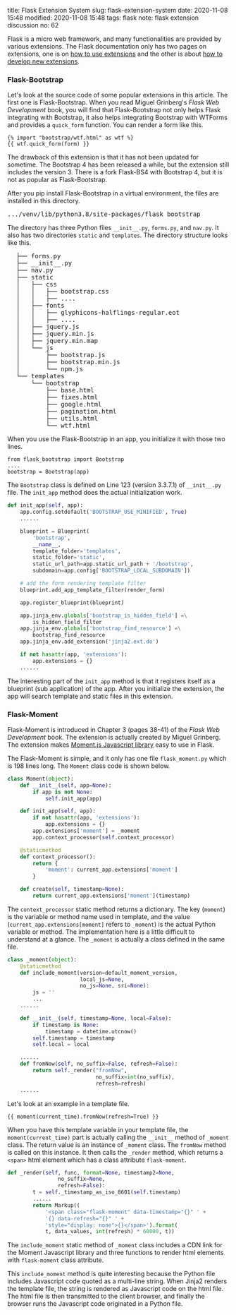 title: Flask Extension System
slug: flask-extension-system
date: 2020-11-08 15:48
modified: 2020-11-08 15:48
tags: flask
note: flask extension discussion
no: 62

Flask is a micro web framework, and many functionalities are provided by various 
extensions. The Flask documentation only has two pages on extensions, one is on 
[how to use extensions](https://flask.palletsprojects.com/en/1.1.x/extensions/#extensions) 
and the other is about 
[how to develop new extensions](https://flask.palletsprojects.com/en/1.1.x/extensiondev/).  

### Flask-Bootstrap

Let's look at the source code of some popular extensions in this article.  The 
first one is Flask-Bootstrap.  When you read Miguel Grinberg's *Flask Web 
Development* book, you will find that Flask-Bootstrap not only helps Flask
integrating with Bootstrap, it also helps integrating Bootstrap with WTForms 
and provides a `quick_form` function.  You can render a form like this. 

```
{% import "bootstrap/wtf.html" as wtf %}
{{ wtf.quick_form(form) }}
```

The drawback of this extension is that it has not been updated for sometime. 
The Bootstrap 4 has been released a while, but the extension 
still includes the version 3.  There is a fork Flask-BS4 with Bootstrap 4, 
but it is not as popular as Flask-Bootstrap. 

After you pip install Flask-Bootstrap in a virtual environment, the 
files are installed in this directory. 

<pre>
.../venv/lib/python3.8/site-packages/flask_bootstrap
</pre>

The directory has three Python files `__init__.py`, `forms.py`, and 
`nav.py`.  It also has two directories `static` and `templates`. 
The directory structure looks like this. 

<div style="margin-left: 20px">
<pre>
├── forms.py
├── __init__.py
├── nav.py
├── static
│   ├── css
│   │   ├── bootstrap.css
│   │   ├── ....
│   ├── fonts
│   │   ├── glyphicons-halflings-regular.eot
│   │   ├── ....
│   ├── jquery.js
│   ├── jquery.min.js
│   ├── jquery.min.map
│   └── js
│       ├── bootstrap.js
│       ├── bootstrap.min.js
│       └── npm.js
└── templates
    └── bootstrap
        ├── base.html
        ├── fixes.html
        ├── google.html
        ├── pagination.html
        ├── utils.html
        └── wtf.html
</pre>
</div>

When you use the Flask-Bootstrap in an app, you initialize it with 
those two lines. 

```
from flask_bootstrap import Bootstrap
....
bootstrap = Bootstrap(app)
```

The `Bootstrap` class is defined on Line 123 (version 3.3.7.1) of 
`__init__.py` file. The `init_app` method does the actual initialization 
work. 

```python
def init_app(self, app):
    app.config.setdefault('BOOTSTRAP_USE_MINIFIED', True)
    ......

    blueprint = Blueprint(
        'bootstrap',
        __name__,
        template_folder='templates',
        static_folder='static',
        static_url_path=app.static_url_path + '/bootstrap',
        subdomain=app.config['BOOTSTRAP_LOCAL_SUBDOMAIN'])

    # add the form rendering template filter
    blueprint.add_app_template_filter(render_form)

    app.register_blueprint(blueprint)

    app.jinja_env.globals['bootstrap_is_hidden_field'] =\
        is_hidden_field_filter
    app.jinja_env.globals['bootstrap_find_resource'] =\
        bootstrap_find_resource
    app.jinja_env.add_extension('jinja2.ext.do')

    if not hasattr(app, 'extensions'):
        app.extensions = {}
    ......
```

The interesting part of the `init_app` method is that it registers itself as 
a blueprint (sub application) of the app. After you initialize 
the extension, the app will search template and static files 
in this extension. 

### Flask-Moment

Flask-Moment is introduced in Chapter 3 (pages 38-41) of the 
*Flask Web Development* book. 
The extension is actually created by Miguel Grinberg. The extension 
makes [Moment.js Javascript library](https://momentjs.com/) 
easy to use in Flask. 

The Flask-Moment is simple, and it only has one file `flask_moment.py` 
which is 198 lines long.  The `Moment` class code is shown below. 

```python
class Moment(object):
    def __init__(self, app=None):
        if app is not None:
            self.init_app(app)

    def init_app(self, app):
        if not hasattr(app, 'extensions'):
            app.extensions = {}
        app.extensions['moment'] = _moment
        app.context_processor(self.context_processor)

    @staticmethod
    def context_processor():
        return {
            'moment': current_app.extensions['moment']
        }

    def create(self, timestamp=None):
        return current_app.extensions['moment'](timestamp)
```

The `context_processor` static method returns a dictionary.  The key (`moment`) is 
the variable or method name used in template, and the value (`current_app.extensions[moment]` refers to `_moment`) is the actual Python variable or method. The 
implementation here is a little difficult to understand at a glance.  The `_moment`
is actually a class defined in the same file.   

```python
class _moment(object):
    @staticmethod
    def include_moment(version=default_moment_version, 
                       local_js=None,
                       no_js=None, sri=None):
        js = ''
        ...
    ......

    def __init__(self, timestamp=None, local=False):
        if timestamp is None:
            timestamp = datetime.utcnow()
        self.timestamp = timestamp
        self.local = local

    ......
    def fromNow(self, no_suffix=False, refresh=False):
        return self._render("fromNow", 
                            no_suffix=int(no_suffix),
                            refresh=refresh)
    ......
```

Let's look at an example in a template file. 

```
{{ moment(current_time).fromNow(refresh=True) }}
```

When you have this template variable in your template file, the 
`moment(current_time)`  part is actually calling the `__init__` 
method of `_moment` class. The return 
value is an instance of `_moment` class.  The `fromNow` method is called on
this instance.  It then calls the `_render` method, which returns a `<span>`
html element which has a class attribute `flask-moment`. 

```python
def _render(self, func, format=None, timestamp2=None, 
                no_suffix=None,
                refresh=False):
        t = self._timestamp_as_iso_8601(self.timestamp)
        ......
        return Markup((
            '<span class="flask-moment" data-timestamp="{}" ' +
            '{} data-refresh="{}" ' +
            'style="display: none">{}</span>').format(
            t, data_values, int(refresh) * 60000, t))
```

The `include_moment` static method of `_moment` class includes a CDN link 
for the Moment Javascript library and three functions to render html elements 
with `flask-moment` class attribute.  

This `include_moment` method is quite interesting because the 
Python file includes Javascript code quoted as a multi-line string.  When Jinja2 
renders the template file, the string is rendered as Javascript code 
on the html file.  The html file is then transmitted to the client browser, 
and finally the browser runs the Javascript code originated in a 
Python file.  


